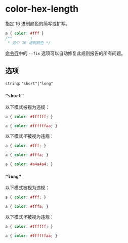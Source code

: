 # color-hex-length

指定 16 进制颜色的简写或扩写。

```css
a { color: #fff }
/**        ↑
 * 这个 16 进制颜色 */
```

[命令行](../../../docs/user-guide/cli.md#自动修复错误)中的 `--fix` 选项可以自动修复此规则报告的所有问题。

## 选项

`string`: `"short"|"long"`

### `"short"`

以下模式被视为违规：

```css
a { color: #ffffff; }
```

```css
a { color: #ffffffaa; }
```

以下模式*不*被视为违规：

```css
a { color: #fff; }
```

```css
a { color: #fffa; }
```

```css
a { color: #a4a4a4; }
```

### `"long"`

以下模式被视为违规：

```css
a { color: #fff; }
```

```css
a { color: #fffa; }
```

以下模式*不*被视为违规：

```css
a { color: #ffffff; }
```

```css
a { color: #ffffffaa; }
```
